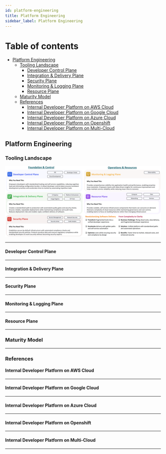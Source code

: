 ```yaml
---
id: platform-engineering
title: Platform Engineering
sidebar_label: Platform Engineering
---
```


Table of contents
=================

<!--ts-->
   * [Platform Engineering](#platform-engineering)
      * [Tooling Landscape](#tooling-landscape)
        * [Developer Control Plane](#developer-control-plane)
        * [Integration & Delivery Plane](#integration--delivery-plane)
        * [Security Plane](#security-plane)
        * [Monitoring & Logging Plane](#monitoring--logging-plane)
        * [Resource Plane](#resource-plane)
      * [Maturity Model](#maturity-model)
      * [References](#references)
        * [Internal Developer Platform on AWS Cloud](#internal-developer-platform-on-aws-cloud)
        * [Internal Developer Platform on Google Cloud](#internal-developer-platform-on-google-cloud)
        * [Internal Developer Platform on Azure Cloud](#internal-developer-platform-on-azure-cloud)
        * [Internal Developer Platform on Openshift](#internal-developer-platform-on-openshift)
        * [Internal Developer Platform on Multi-Cloud](#internal-developer-platform-on-multi-cloud)
<!--te-->

## Platform Engineering

### Tooling Landscape

![TLS](https://raw.githubusercontent.com/kranthiB/tech-pulse/main/images/platform-engineering/0001-TLS.png)

-----

#### Developer Control Plane

-----

#### Integration & Delivery Plane

-----

#### Security Plane

-----

#### Monitoring & Logging Plane

-----

#### Resource Plane

-----

### Maturity Model

-----

### References

#### Internal Developer Platform on AWS Cloud

-----

#### Internal Developer Platform on Google Cloud

-----

#### Internal Developer Platform on Azure Cloud

-----

#### Internal Developer Platform on Openshift

-----

#### Internal Developer Platform on Multi-Cloud

-----
